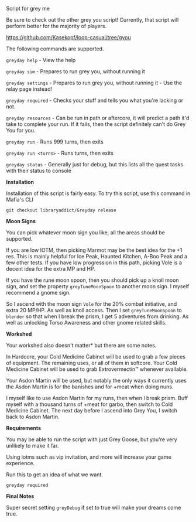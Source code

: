 Script for grey me

Be sure to check out the other grey you script! Currently, that script will perform better for the majority of players.

https://github.com/Kasekopf/loop-casual/tree/gyou

The following commands are supported.

`greyday help` - View the help

`greyday sim` - Prepares to run grey you, without running it

`greyday settings` - Prepares to run grey you, without running it - Use the relay page instead!

`greyday required` - Checks your stuff and tells you what you're lacking or not.

`greyday resources` - Can be run in path or aftercore, it will predict a path it'd take to complete your run. If it fails, then the script definitely can't do Grey You for you.

`greyday run` - Runs 999 turns, then exits

`greyday run <turns>` - Runs <turns> turns, then exits

`greyday status` - Generally just for debug, but this lists all the quest tasks with their status to console

**Installation**

Installation of this script is fairly easy.
To try this script, use this command in Mafia's CLI

```text
git checkout libraryaddict/Greyday release
```

**Moon Signs**

You can pick whatever moon sign you like, all the areas should be supported.

If you are low IOTM, then picking Marmot may be the best idea for the +1 res. This is mainly helpful for Ice Peak, Haunted Kitchen, A-Boo Peak and a few other tests.
If you have low progression in this path, picking Vole is a decent idea for the extra MP and HP.

If you have the rune moon spoon, then you should pick up a knoll moon sign, and set the property `greyTuneMoonSpoon` to another moon sign. I myself recommend a gnome sign.

So I ascend with the moon sign `Vole` for the 20% combat initiative, and extra 20 MP/HP. As well as knoll access.
Then I set `greyTuneMoonSpoon` to `blender` so that when I break the prism, I get 5 adventures from drinking. As well as unlocking Torso Awareness and other gnome related skills.

**Workshed**

Your workshed also doesn't matter\* but there are some notes.

In Hardcore, your Cold Medicine Cabinet will be used to grab a few pieces of equipment.
The remaining uses, or all of them in softcore. Your Cold Medicine Cabinet will be used to grab Extrovermectin™ whenever available.

Your Asdon Martin will be used, but notably the only ways it currently uses the Asdon Martin is for the banishes and for +meat when doing nuns.

I myself like to use Asdon Martin for my runs, then when I break prism. Buff myself with a thousand turns of +meat for garbo, then switch to Cold Medicine Cabinet.
The next day before I ascend into Grey You, I switch back to Asdon Martin.

**Requirements**

You may be able to run the script with just Grey Goose, but you're very unlikely to make it far.

Using iotms such as vip invitation, and more will increase your game experience.

Run this to get an idea of what we want.

`greyday required`

**Final Notes**

Super secret setting `greyDebug` if set to true will make your dreams come true.

